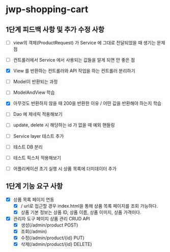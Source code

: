 # jwp-shopping-cart

## 1단계 피드백 사항 및 추가 수정 사항
- [ ] view의 객체(ProductRequest) 가 Service 에 그대로 전달되었을 때 생기는 문제점
- [ ] 컨트롤러에서 Service 에서 사용되는 값들을 알게 되면 안 좋은 점
- [x] View 를 반환하는 컨트롤러와 API 작업을 하는 컨트롤러 분리하기
- [ ] Model이 반환되는 과정
- [ ] ModelAndView 학습
- [x] 아무것도 반환하지 않을 때 200을 반환한 이유 / 어떤 값을 반환해야 하는지 학습
- [ ] Dao 에 제네릭 적용해보기
- [ ] update, delete 시 해당하는 id 가 없을 때 예외 핸들링
- [ ] Service layer 테스트 추가
- [ ] 테스트 DB 분리
- [ ] 테스트 픽스처 적용해보기
- [ ] 어플리케이션 초기 실행 시 상품 목록에 더미데이터 추가



## 1단계 기능 요구 사항

- [x] 상품 목록 페이지 연동
  - [x] / url로 접근할 경우 index.html을 통해 상품 목록 페이지를 조회 가능하다.
  - [x] 상품 기본 정보는 상품 ID, 상품 이름, 상품 이미지, 상품 가격이다.

- [x] 관리자 도구 페이지 상품 관리 CRUD API
  - [x] 생성(/admin/product POST)
  - [x] 조회(/admin)
  - [x] 수정(/admin/product/{id} PUT)
  - [x] 삭제(/admin/product/{id} DELETE)
